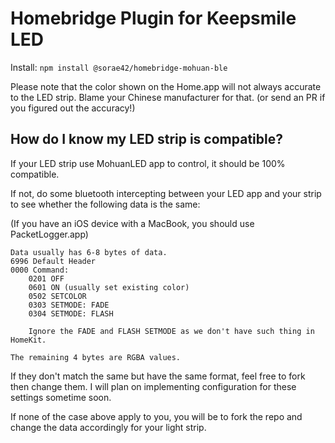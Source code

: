 # Homebridge Plugin for Keepsmile LED

Install: `npm install @sorae42/homebridge-mohuan-ble`

Please note that the color shown on the Home.app will not always accurate to the LED strip. Blame your Chinese manufacturer for that. (or send an PR if you figured out the accuracy!)

## How do I know my LED strip is compatible?

If your LED strip use MohuanLED app to control, it should be 100% compatible.

If not, do some bluetooth intercepting between your LED app and your strip to see whether the following data is the same:

(If you have an iOS device with a MacBook, you should use PacketLogger.app)

```
Data usually has 6-8 bytes of data.
6996 Default Header
0000 Command:
    0201 OFF
	0601 ON (usually set existing color)
	0502 SETCOLOR
	0303 SETMODE: FADE
	0304 SETMODE: FLASH

    Ignore the FADE and FLASH SETMODE as we don't have such thing in HomeKit.

The remaining 4 bytes are RGBA values.
```

If they don't match the same but have the same format, feel free to fork then change them. I will plan on implementing configuration for these settings sometime soon.

If none of the case above apply to you, you will be to fork the repo and change the data accordingly for your light strip.
